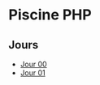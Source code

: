 # Piscine PHP

## Jours

* [Jour 00](https://github.com/gaetanpueo/project_php_piscine/blob/master/d00)
* [Jour 01](https://github.com/gaetanpueo/project_php_piscine/blob/master/d01)
